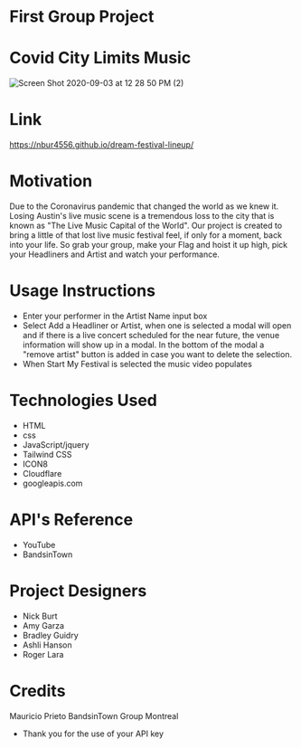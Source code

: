 # First Group Project 
# Covid City Limits Music
![Screen Shot 2020-09-03 at 12 28 50 PM (2)](https://user-images.githubusercontent.com/60681276/92148533-543e9200-ede2-11ea-8db4-5f6870fdbae9.png)

# Link
https://nbur4556.github.io/dream-festival-lineup/

# Motivation 
Due to the Coronavirus pandemic that changed the world as we knew it. Losing Austin's live music scene is a tremendous loss to the city that is known as "The Live Music Capital of the World". Our project is created to bring a little of that lost live music festival feel, if only for a moment, back into your life. So grab your group, make your Flag and hoist it up high, pick your Headliners and Artist and watch your performance.

# Usage Instructions

* Enter your performer in the Artist Name input box
* Select Add a Headliner or Artist, when one is selected a modal will open and if there is a live  concert scheduled for the near future, the venue information will show up in a modal. In the bottom of the modal a "remove artist" button is added in case you want to delete the selection.
* When Start My Festival is selected the music video populates

# Technologies Used
* HTML
* css
* JavaScript/jquery 
* Tailwind CSS 
* ICON8 
* Cloudflare 
* googleapis.com 

# API's Reference 
* YouTube
* BandsinTown

# Project Designers
* Nick Burt      
* Amy Garza
* Bradley Guidry
* Ashli Hanson       
* Roger Lara       
    
# Credits
Mauricio Prieto BandsinTown Group Montreal
* Thank you for the use of your API key












